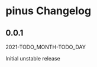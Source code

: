 # pinus Changelog

<!-- markdownlint-disable no-trailing-punctuation -->

## 0.0.1

2021-TODO_MONTH-TODO_DAY

Initial unstable release
